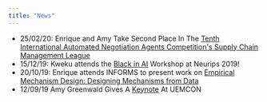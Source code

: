 ```yaml
---
title: "News"
---
```

- 25/02/20: Enrique and Amy Take Second Place In The [Tenth International Automated Negotiation Agents Competition's Supply Chain Management League](https://cs.brown.edu/news/2020/02/25/areyan-takes-second-place-international-automated-negotiation-agents-competition/)
- 15/12/19: Kweku attends the [Black in AI](https://blackinai.github.io/workshop/2019/cfp/) Workshop at Neurips 2019!
- 20/10/19: Enrique attends INFORMS to present work on [Empirical Mechanism Design: Designing Mechanisms from Data](http://auai.org/uai2019/proceedings/papers/406.pdf)
- 12/09/19 Amy Greenwald Gives A [Keynote](https://cs.brown.edu/news/2019/10/22/amy-greenwald-gives-keynote-uemcon/) At UEMCON 